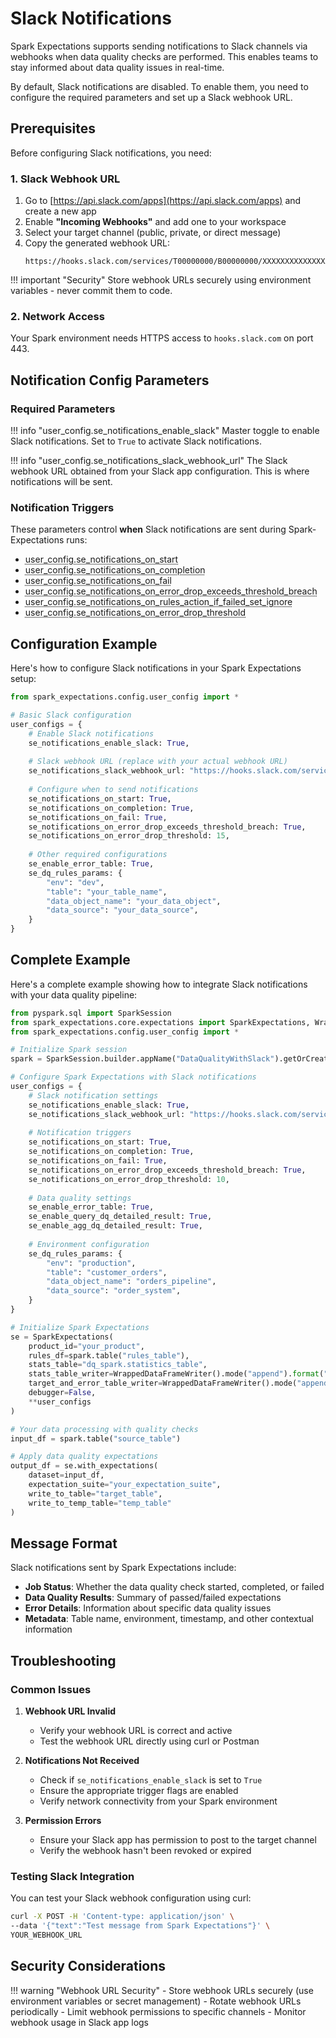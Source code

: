 # Slack Notifications

Spark Expectations supports sending notifications to Slack channels via webhooks when data quality checks are performed. This enables teams to stay informed about data quality issues in real-time.

By default, Slack notifications are disabled. To enable them, you need to configure the required parameters and set up a Slack webhook URL.

## Prerequisites

Before configuring Slack notifications, you need:

### 1. Slack Webhook URL

1. Go to [https://api.slack.com/apps](https://api.slack.com/apps) and create a new app
2. Enable **"Incoming Webhooks"** and add one to your workspace
3. Select your target channel (public, private, or direct message)
4. Copy the generated webhook URL:
   ```
   https://hooks.slack.com/services/T00000000/B00000000/XXXXXXXXXXXXXXXXXXXXXXXX
   ```

!!! important "Security"
    Store webhook URLs securely using environment variables - never commit them to code.

### 2. Network Access

Your Spark environment needs HTTPS access to `hooks.slack.com` on port 443.

## Notification Config Parameters

### Required Parameters

!!! info "user_config.se_notifications_enable_slack"
    Master toggle to enable Slack notifications. Set to `True` to activate Slack notifications.

!!! info "user_config.se_notifications_slack_webhook_url" 
    The Slack webhook URL obtained from your Slack app configuration. This is where notifications will be sent.

### Notification Triggers

These parameters control **when** Slack notifications are sent during Spark-Expectations runs:

- <abbr title="Enable notifications when job starts">user_config.se_notifications_on_start</abbr>
- <abbr title="Enable notifications when job ends">user_config.se_notifications_on_completion</abbr> 
- <abbr title="Enable notifications on failure">user_config.se_notifications_on_fail</abbr>
- <abbr title="Notify if error drop threshold is breached">user_config.se_notifications_on_error_drop_exceeds_threshold_breach</abbr>
- <abbr title="Notify if rules with action 'ignore' fail">user_config.se_notifications_on_rules_action_if_failed_set_ignore</abbr>
- <abbr title="Threshold value for error drop notifications">user_config.se_notifications_on_error_drop_threshold</abbr>

## Configuration Example

Here's how to configure Slack notifications in your Spark Expectations setup:

```python
from spark_expectations.config.user_config import *

# Basic Slack configuration
user_configs = {
    # Enable Slack notifications
    se_notifications_enable_slack: True,
    
    # Slack webhook URL (replace with your actual webhook URL)
    se_notifications_slack_webhook_url: "https://hooks.slack.com/services/T00000000/B00000000/XXXXXXXXXXXXXXXXXXXXXXXX",
    
    # Configure when to send notifications
    se_notifications_on_start: True,
    se_notifications_on_completion: True, 
    se_notifications_on_fail: True,
    se_notifications_on_error_drop_exceeds_threshold_breach: True,
    se_notifications_on_error_drop_threshold: 15,
    
    # Other required configurations
    se_enable_error_table: True,
    se_dq_rules_params: {
        "env": "dev",
        "table": "your_table_name",
        "data_object_name": "your_data_object",
        "data_source": "your_data_source",
    }
}
```

## Complete Example

Here's a complete example showing how to integrate Slack notifications with your data quality pipeline:

```python
from pyspark.sql import SparkSession
from spark_expectations.core.expectations import SparkExpectations, WrappedDataFrameWriter
from spark_expectations.config.user_config import *

# Initialize Spark session
spark = SparkSession.builder.appName("DataQualityWithSlack").getOrCreate()

# Configure Spark Expectations with Slack notifications
user_configs = {
    # Slack notification settings
    se_notifications_enable_slack: True,
    se_notifications_slack_webhook_url: "https://hooks.slack.com/services/YOUR/WEBHOOK/URL",
    
    # Notification triggers
    se_notifications_on_start: True,
    se_notifications_on_completion: True,
    se_notifications_on_fail: True,
    se_notifications_on_error_drop_exceeds_threshold_breach: True,
    se_notifications_on_error_drop_threshold: 10,
    
    # Data quality settings
    se_enable_error_table: True,
    se_enable_query_dq_detailed_result: True,
    se_enable_agg_dq_detailed_result: True,
    
    # Environment configuration
    se_dq_rules_params: {
        "env": "production",
        "table": "customer_orders", 
        "data_object_name": "orders_pipeline",
        "data_source": "order_system",
    }
}

# Initialize Spark Expectations
se = SparkExpectations(
    product_id="your_product",
    rules_df=spark.table("rules_table"),
    stats_table="dq_spark.statistics_table",
    stats_table_writer=WrappedDataFrameWriter().mode("append").format("delta"),
    target_and_error_table_writer=WrappedDataFrameWriter().mode("append").format("delta"),
    debugger=False,
    **user_configs
)

# Your data processing with quality checks
input_df = spark.table("source_table")

# Apply data quality expectations
output_df = se.with_expectations(
    dataset=input_df,
    expectation_suite="your_expectation_suite",
    write_to_table="target_table",
    write_to_temp_table="temp_table"
)
```

## Message Format

Slack notifications sent by Spark Expectations include:

- **Job Status**: Whether the data quality check started, completed, or failed
- **Data Quality Results**: Summary of passed/failed expectations  
- **Error Details**: Information about specific data quality issues
- **Metadata**: Table name, environment, timestamp, and other contextual information

## Troubleshooting

### Common Issues

1. **Webhook URL Invalid**
   - Verify your webhook URL is correct and active
   - Test the webhook URL directly using curl or Postman

2. **Notifications Not Received**
   - Check if `se_notifications_enable_slack` is set to `True`
   - Ensure the appropriate trigger flags are enabled
   - Verify network connectivity from your Spark environment

3. **Permission Errors** 
   - Ensure your Slack app has permission to post to the target channel
   - Verify the webhook hasn't been revoked or expired

### Testing Slack Integration

You can test your Slack webhook configuration using curl:

```bash
curl -X POST -H 'Content-type: application/json' \
--data '{"text":"Test message from Spark Expectations"}' \
YOUR_WEBHOOK_URL
```

## Security Considerations

!!! warning "Webhook URL Security"
    - Store webhook URLs securely (use environment variables or secret management)
    - Rotate webhook URLs periodically
    - Limit webhook permissions to specific channels
    - Monitor webhook usage in Slack app logs

